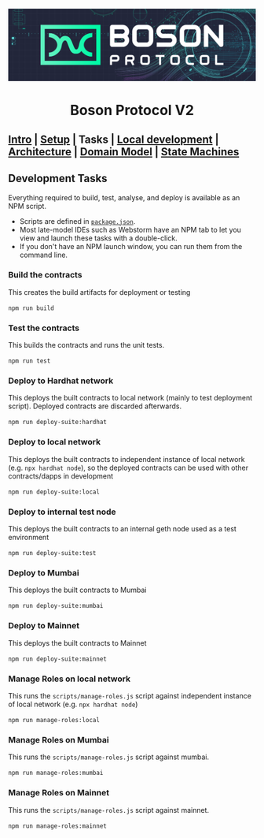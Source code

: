 [![banner](images/banner.png)](https://bosonprotocol.io)

<h1 align="center">Boson Protocol V2</h1>

## [Intro](../README.md) | [Setup](setup.md) | Tasks | [Local development](local-development.md) |  [Architecture](architecture.md) | [Domain Model](domain.md) | [State Machines](state-machines.md)
## Development Tasks
Everything required to build, test, analyse, and deploy is available as an NPM script.
* Scripts are defined in [`package.json`](../package.json).
* Most late-model IDEs such as Webstorm have an NPM tab to let you view and launch these
tasks with a double-click.
* If you don't have an NPM launch window, you can run them from the command line.

### Build the contracts
This creates the build artifacts for deployment or testing

```npm run build```

### Test the contracts
This builds the contracts and runs the unit tests.

```npm run test```

### Deploy to Hardhat network
This deploys the built contracts to local network (mainly to test deployment script). Deployed contracts are discarded afterwards.

```npm run deploy-suite:hardhat```

### Deploy to local network
This deploys the built contracts to independent instance of local network (e.g. `npx hardhat node`), so the deployed contracts can be used with other contracts/dapps in development

```npm run deploy-suite:local```

### Deploy to internal test node
This deploys the built contracts to an internal geth node used as a test environment

```npm run deploy-suite:test```

### Deploy to Mumbai
This deploys the built contracts to Mumbai

```npm run deploy-suite:mumbai```

### Deploy to Mainnet
This deploys the built contracts to Mainnet

```npm run deploy-suite:mainnet```

### Manage Roles on local network
This runs the `scripts/manage-roles.js` script against independent instance of local network (e.g. `npx hardhat node`)

```npm run manage-roles:local```

### Manage Roles on Mumbai
This runs the `scripts/manage-roles.js` script against mumbai.

```npm run manage-roles:mumbai```

### Manage Roles on Mainnet
This runs the `scripts/manage-roles.js` script against mainnet.

```npm run manage-roles:mainnet```